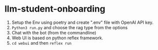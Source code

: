 # llm-student-onboarding

1. Setup the Env using poetry and create ".env" file with OpenAI API key.
2. `Python3 run.py` and choose the rag type from the options
3. Chat with the bot (from the commandline)
4. Web UI is based on python reflex framework.
5. `cd webui` and then `reflex run`



